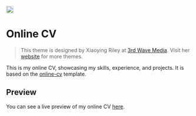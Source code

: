 <a href="https://jekyll-themes.com">
<img src="https://img.shields.io/badge/featured%20on-JT-red.svg" height="20" alt="Jekyll Themes Shield" >
</a>

# Online CV
> This theme is designed by Xiaoying Riley at [3rd Wave Media](http://themes.3rdwavemedia.com/).
> Visit her [website](http://themes.3rdwavemedia.com/) for more themes.

This is my online CV, showcasing my skills, experience, and projects. It is based on the [online-cv](https://github.com/sharu725/online-cv) template.

## Preview

You can see a live preview of my online CV [here](https://vitaliy-bezugly.github.io/).
